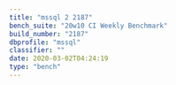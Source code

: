 ```yaml
---
title: "mssql 2 2187"
bench_suite: "20w10 CI Weekly Benchmark"
build_number: "2187"
dbprofile: "mssql"
classifier: ""
date: 2020-03-02T04:24:19
type: "bench"
---
```


